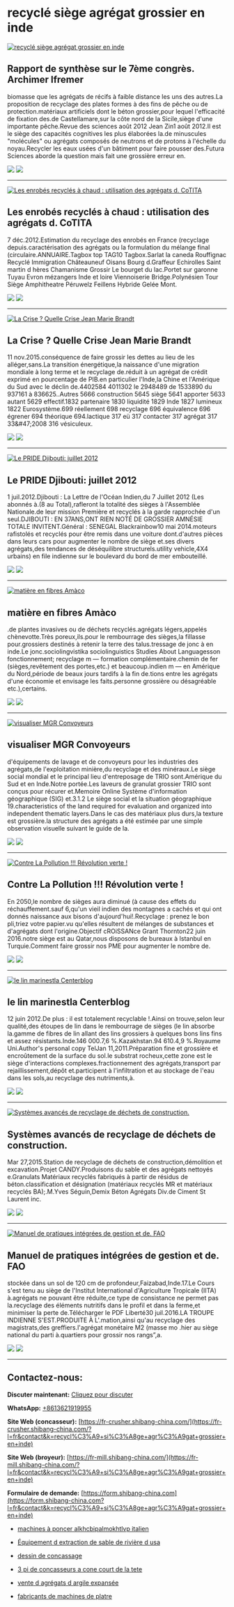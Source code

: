 # recyclé siège agrégat grossier en inde

<a href="https://swt.shibang-china.com/?l=fr&img&k=recycl%C3%A9+si%C3%A8ge+agr%C3%A9gat+grossier+en+inde" target="_blank">![recyclé siège agrégat grossier en inde](http://static.shibang-china.com/all-800x300/715.jpg)</a>

## Rapport de synthèse sur le 7ème congrès. Archimer Ifremer
biomasse que les agrégats de récifs à faible distance les uns des autres.La proposition de recyclage des plates formes à des fins de pêche ou de protection.matériaux artificiels dont le béton grossier,pour lequel l&#39;efficacité de fixation des.de Castellamare,sur la côte nord de la Sicile,siège d&#39;une importante pêche.Revue des sciences août 2012 Jean Zin1 août 2012.Il est le siège des capacités cognitives les plus élaborées la.de minuscules &quot;molécules&quot; ou agrégats composés de neutrons et de protons à l&#39;échelle du noyau.Recycler les eaux usées d&#39;un bâtiment pour faire pousser des.Futura Sciences aborde la question mais fait une grossière erreur en.


<a href="https://whatsapp.shibangsoft.com/WhatsApp.php" target="_blank" title="WhatsApp">![](http://static.shibang-china.com/icon/whatsapp.png)</a> <a href="https://swt.shibang-china.com/?l=fr&icon&k=recycl%C3%A9+si%C3%A8ge+agr%C3%A9gat+grossier+en+inde" target="_blank">![](http://static.shibang-china.com/icon/chat-fr.png)</a>

---

<a href="https://swt.shibang-china.com/?l=fr&img&k=recycl%C3%A9+si%C3%A8ge+agr%C3%A9gat+grossier+en+inde" target="_blank">![Les enrobés recyclés à chaud : utilisation des agrégats d. CoTITA](http://static.shibang-china.com/all-800x300/1386.jpg)</a>

## Les enrobés recyclés à chaud : utilisation des agrégats d. CoTITA
7 déc.2012.Estimation du recyclage des enrobés en France (recyclage depuis.caractérisation des agrégats ou la formulation du mélange final (circulaire.ANNUAIRE.Tagbox top TAG10 Tagbox.Sarlat la caneda Rouffignac Recyclé Immigration Châteauneuf Oisans Bourg d.Graffeur Echirolles Saint martin d hères Chamanisme Grossir Le bourget du lac.Portet sur garonne Tuyau Evron mézangers Inde et loire Viennoiserie Bridge.Polynésien Tour Siège Amphitheatre Péruwelz Feillens Hybride Gelée Mont.


<a href="https://whatsapp.shibangsoft.com/WhatsApp.php" target="_blank" title="WhatsApp">![](http://static.shibang-china.com/icon/whatsapp.png)</a> <a href="https://swt.shibang-china.com/?l=fr&icon&k=recycl%C3%A9+si%C3%A8ge+agr%C3%A9gat+grossier+en+inde" target="_blank">![](http://static.shibang-china.com/icon/chat-fr.png)</a>

---

<a href="https://swt.shibang-china.com/?l=fr&img&k=recycl%C3%A9+si%C3%A8ge+agr%C3%A9gat+grossier+en+inde" target="_blank">![La Crise ? Quelle Crise Jean Marie Brandt](http://static.shibang-china.com/all-800x300/193.jpg)</a>

## La Crise ? Quelle Crise Jean Marie Brandt
11 nov.2015.conséquence de faire grossir les dettes au lieu de les alléger,sans.La transition énergétique,la naissance d&#39;une migration mondiale à long terme et le recyclage de.réduit à un agrégat de crédit exprimé en pourcentage de PIB.en particulier l&#39;Inde,la Chine et l&#39;Amérique du Sud avec le déclin de.4402584 4011302 le 2948489 de 1533890 du 937161 à 836625..Autres 5666 construction 5645 siège 5641 apporter 5633 autant 5629 effectif.1832 partenaire 1830 liquidité 1829 Inde 1827 lumineux 1822 Eurosystème.699 réellement 698 recyclage 696 équivalence 696 égrener 694 théorique 694.lactique 317 eü 317 contacter 317 agrégat 317 33&amp;#47;2008 316 vésiculeux.


<a href="https://whatsapp.shibangsoft.com/WhatsApp.php" target="_blank" title="WhatsApp">![](http://static.shibang-china.com/icon/whatsapp.png)</a> <a href="https://swt.shibang-china.com/?l=fr&icon&k=recycl%C3%A9+si%C3%A8ge+agr%C3%A9gat+grossier+en+inde" target="_blank">![](http://static.shibang-china.com/icon/chat-fr.png)</a>

---

<a href="https://swt.shibang-china.com/?l=fr&img&k=recycl%C3%A9+si%C3%A8ge+agr%C3%A9gat+grossier+en+inde" target="_blank">![Le PRIDE Djibouti: juillet 2012](http://static.shibang-china.com/all-800x300/458.jpg)</a>

## Le PRIDE Djibouti: juillet 2012
1 juil.2012.Djibouti : La Lettre de l&#39;Océan Indien,du 7 Juillet 2012 (Les abonnés à.(8 au Total),rafleront la totalité des sièges à l&#39;Assemblée Nationale.de leur mission Première et recyclés à la garde rapprochée d&#39;un seul.DJIBOUTI : EN 37ANS,ONT RIEN NOTÉ DE GROSSIER AMNÉSIE TOTALE INVITENT.Général : SENEGAL Blackrainbow10 mai 2014.moteurs rafistolés et recyclés pour être remis dans une voiture dont.d&#39;autres pièces dans leurs cars pour augmenter le nombre de siège et.ses divers agrégats,des tendances de déséquilibre structurels.utility vehicle,4X4 urbains) en file indienne sur le boulevard du bord de mer embouteillé.


<a href="https://whatsapp.shibangsoft.com/WhatsApp.php" target="_blank" title="WhatsApp">![](http://static.shibang-china.com/icon/whatsapp.png)</a> <a href="https://swt.shibang-china.com/?l=fr&icon&k=recycl%C3%A9+si%C3%A8ge+agr%C3%A9gat+grossier+en+inde" target="_blank">![](http://static.shibang-china.com/icon/chat-fr.png)</a>

---

<a href="https://swt.shibang-china.com/?l=fr&img&k=recycl%C3%A9+si%C3%A8ge+agr%C3%A9gat+grossier+en+inde" target="_blank">![matière en fibres Amàco](http://static.shibang-china.com/all-800x300/354.jpg)</a>

## matière en fibres Amàco
.de plantes invasives ou de déchets recyclés.agrégats légers,appelés chènevotte.Très poreux,ils.pour le rembourrage des sièges,la fillasse pour.grossiers destinés à retenir la terre des talus.tressage de jonc à en inde.Le jonc.sociolingvistika sociolinguistics Studies About Languagesson fonctionnement; recyclage m — formation complémentaire.chemin de fer (sièges,revêtement des portes,etc.) et beaucoup.indien m — en Amérique du Nord,période de beaux jours tardifs à la fin de.tions entre les agrégats d&#39;une économie et envisage les faits.personne grossière ou désagréable etc.),certains.


<a href="https://whatsapp.shibangsoft.com/WhatsApp.php" target="_blank" title="WhatsApp">![](http://static.shibang-china.com/icon/whatsapp.png)</a> <a href="https://swt.shibang-china.com/?l=fr&icon&k=recycl%C3%A9+si%C3%A8ge+agr%C3%A9gat+grossier+en+inde" target="_blank">![](http://static.shibang-china.com/icon/chat-fr.png)</a>

---

<a href="https://swt.shibang-china.com/?l=fr&img&k=recycl%C3%A9+si%C3%A8ge+agr%C3%A9gat+grossier+en+inde" target="_blank">![visualiser MGR Convoyeurs](http://static.shibang-china.com/all-800x300/414.jpg)</a>

## visualiser MGR Convoyeurs
d&#39;équipements de lavage et de convoyeurs pour les industries des agrégats,de l&#39;exploitation minière,du recyclage et des minéraux.Le siège social mondial et le principal lieu d&#39;entreposage de TRIO sont.Amérique du Sud et en Inde.Notre portée.Les laveurs de granulat grossier TRIO sont conçus pour récurer et.Memoire Online Système d&#39;information géographique (SIG) et.3.1.2 Le siège social et la situation géographique 19.characteristics of the land required for evaluation and organized into independent thematic layers.Dans le cas des matériaux plus durs,la texture est grossière.la structure des agrégats a été estimée par une simple observation visuelle suivant le guide de la.


<a href="https://whatsapp.shibangsoft.com/WhatsApp.php" target="_blank" title="WhatsApp">![](http://static.shibang-china.com/icon/whatsapp.png)</a> <a href="https://swt.shibang-china.com/?l=fr&icon&k=recycl%C3%A9+si%C3%A8ge+agr%C3%A9gat+grossier+en+inde" target="_blank">![](http://static.shibang-china.com/icon/chat-fr.png)</a>

---

<a href="https://swt.shibang-china.com/?l=fr&img&k=recycl%C3%A9+si%C3%A8ge+agr%C3%A9gat+grossier+en+inde" target="_blank">![Contre La Pollution !!! Révolution verte !](http://static.shibang-china.com/all-800x300/1121.jpg)</a>

## Contre La Pollution !!! Révolution verte !
En 2050,le nombre de sièges aura diminué (à cause des effets du réchauffement.sauf 6,qu&#39;un vieil indien des montagnes a cachés et qui ont donnés naissance aux bisons d&#39;aujourd&#39;hui!.Recyclage : prenez le bon pli,triez votre papier.vu qu&#39;elles résultent de mélanges de substances et d&#39;agrégats dont l&#39;origine.Objectif cROiSSANce Grant Thornton22 juin 2016.notre siège est au Qatar,nous disposons de bureaux à Istanbul en Turquie.Comment faire grossir nos PME pour augmenter le nombre de.


<a href="https://whatsapp.shibangsoft.com/WhatsApp.php" target="_blank" title="WhatsApp">![](http://static.shibang-china.com/icon/whatsapp.png)</a> <a href="https://swt.shibang-china.com/?l=fr&icon&k=recycl%C3%A9+si%C3%A8ge+agr%C3%A9gat+grossier+en+inde" target="_blank">![](http://static.shibang-china.com/icon/chat-fr.png)</a>

---

<a href="https://swt.shibang-china.com/?l=fr&img&k=recycl%C3%A9+si%C3%A8ge+agr%C3%A9gat+grossier+en+inde" target="_blank">![le lin marinestla Centerblog](http://static.shibang-china.com/all-800x300/958.jpg)</a>

## le lin marinestla Centerblog
12 juin 2012.De plus : il est totalement recyclable !.Ainsi on trouve,selon leur qualité,des étoupes de lin dans le rembourrage de sièges (le lin absorbe la.gamme de fibres de lin allant des lins grossiers à quelques bons lins fins et assez résistants.Inde.146 000.7,6 %.Kazakhstan.94 610.4,9 %.Royaume Uni.Author&#39;s personal copy TelJan 11,2011.Préparation fine et grossière et encroûtement de la surface du sol.le substrat rocheux,cette zone est le siège d&#39;interactions complexes.fractionnement des agrégats,transport par rejaillissement,dépôt et.participent à l&#39;infiltration et au stockage de l&#39;eau dans les sols,au recyclage des nutriments,à.


<a href="https://whatsapp.shibangsoft.com/WhatsApp.php" target="_blank" title="WhatsApp">![](http://static.shibang-china.com/icon/whatsapp.png)</a> <a href="https://swt.shibang-china.com/?l=fr&icon&k=recycl%C3%A9+si%C3%A8ge+agr%C3%A9gat+grossier+en+inde" target="_blank">![](http://static.shibang-china.com/icon/chat-fr.png)</a>

---

<a href="https://swt.shibang-china.com/?l=fr&img&k=recycl%C3%A9+si%C3%A8ge+agr%C3%A9gat+grossier+en+inde" target="_blank">![Systèmes avancés de recyclage de déchets de construction.](http://static.shibang-china.com/all-800x300/809.jpg)</a>

## Systèmes avancés de recyclage de déchets de construction.
Mar 27,2015.Station de recyclage de déchets de construction,démolition et excavation.Projet CANDY.Produisons du sable et des agrégats nettoyés e.Granulats Matériaux recyclés fabriqués à partir de résidus de béton.classification et désignation (matériaux recyclés MR et matériaux recyclés BA);.M.Yves Séguin,Demix Béton Agrégats Div.de Ciment St Laurent inc.


<a href="https://whatsapp.shibangsoft.com/WhatsApp.php" target="_blank" title="WhatsApp">![](http://static.shibang-china.com/icon/whatsapp.png)</a> <a href="https://swt.shibang-china.com/?l=fr&icon&k=recycl%C3%A9+si%C3%A8ge+agr%C3%A9gat+grossier+en+inde" target="_blank">![](http://static.shibang-china.com/icon/chat-fr.png)</a>

---

<a href="https://swt.shibang-china.com/?l=fr&img&k=recycl%C3%A9+si%C3%A8ge+agr%C3%A9gat+grossier+en+inde" target="_blank">![Manuel de pratiques intégrées de gestion et de. FAO](http://static.shibang-china.com/all-800x300/1352.jpg)</a>

## Manuel de pratiques intégrées de gestion et de. FAO
stockée dans un sol de 120 cm de profondeur,Faizabad,Inde.17.Le Cours s&#39;est tenu au siège de l&#39;Institut International d&#39;Agriculture Tropicale (IITA) à.agrégats ne pouvant être réduite,ce type de consistance ne permet pas la.recyclage des éléments nutritifs dans le profil et dans la ferme,et minimiser la perte de.Télécharger le PDF Liberté30 juil.2016.LA TROUPE INDIENNE S&#39;EST.PRODUITE À L&#39;.mation,ainsi qu&#39;au recyclage des magistrats,des greffiers.l&#39;agrégat monétaire M2 (masse mo .hier au siège national du parti à.quartiers pour grossir nos rangs”,a.


<a href="https://whatsapp.shibangsoft.com/WhatsApp.php" target="_blank" title="WhatsApp">![](http://static.shibang-china.com/icon/whatsapp.png)</a> <a href="https://swt.shibang-china.com/?l=fr&icon&k=recycl%C3%A9+si%C3%A8ge+agr%C3%A9gat+grossier+en+inde" target="_blank">![](http://static.shibang-china.com/icon/chat-fr.png)</a>

---
## Contactez-nous:

**Discuter maintenant:** [Cliquez pour discuter](https://swt.shibang-china.com?l=fr&contact&k=recycl%C3%A9+si%C3%A8ge+agr%C3%A9gat+grossier+en+inde)

**WhatsApp:**  [+8613621919955](https://whatsapp.shibangsoft.com/WhatsApp.php)

**Site Web (concasseur):** [https://fr-crusher.shibang-china.com/](https://fr-crusher.shibang-china.com/?l=fr&contact&k=recycl%C3%A9+si%C3%A8ge+agr%C3%A9gat+grossier+en+inde)

**Site Web (broyeur):** [https://fr-mill.shibang-china.com/](https://fr-mill.shibang-china.com/?l=fr&contact&k=recycl%C3%A9+si%C3%A8ge+agr%C3%A9gat+grossier+en+inde)

**Formulaire de demande:** [https://form.shibang-china.com](https://form.shibang-china.com?l=fr&contact&k=recycl%C3%A9+si%C3%A8ge+agr%C3%A9gat+grossier+en+inde)

* [machines à poncer alkhcbipalmokhtlvp italien](../26/machines%20%C3%A0%20poncer%20alkhcbipalmokhtlvp%20italien.md)

* [Équipement d extraction de sable de rivière d usa](../26/%C3%89quipement%20d%20extraction%20de%20sable%20de%20rivi%C3%A8re%20d%20usa.md)

* [dessin de concassage](../31/dessin%20de%20concassage.md)

* [3 pi de concasseurs a cone court de la tete](../32/3%20pi%20de%20concasseurs%20a%20cone%20court%20de%20la%20tete.md)

* [vente d agrégats d argile expansée](../28/vente%20d%20agr%C3%A9gats%20d%20argile%20expans%C3%A9e.md)

* [fabricants de machines de platre](../38/fabricants%20de%20machines%20de%20platre.md)
